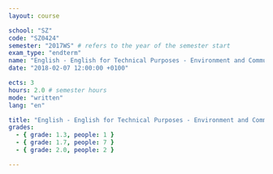 ```yaml
---
layout: course

school: "SZ"
code: "SZ0424"
semester: "2017WS" # refers to the year of the semester start
exam_type: "endterm"
name: "English - English for Technical Purposes - Environment and Communication Module C1"
date: "2018-02-07 12:00:00 +0100"

ects: 3
hours: 2.0 # semester hours
mode: "written"
lang: "en"

title: "English - English for Technical Purposes - Environment and Communication Module C1 2017WS Endterm"
grades:
  - { grade: 1.3, people: 1 }
  - { grade: 1.7, people: 7 }
  - { grade: 2.0, people: 2 }

---
```



